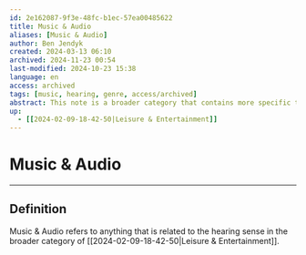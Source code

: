 ```yaml
---
id: 2e162087-9f3e-48fc-b1ec-57ea00485622
title: Music & Audio
aliases: [Music & Audio]
author: Ben Jendyk
created: 2024-03-13 06:10
archived: 2024-11-23 00:54
last-modified: 2024-10-23 15:38
language: en
access: archived
tags: [music, hearing, genre, access/archived]
abstract: This note is a broader category that contains more specific topics on everything related to the hearing sense in the context of Leisure & Entertainment.
up:
  - [[2024-02-09-18-42-50|Leisure & Entertainment]]
---
```


# Music & Audio

--- 

## Definition

Music & Audio refers to anything that is related to the hearing sense in the broader category of [[2024-02-09-18-42-50|Leisure & Entertainment]].
